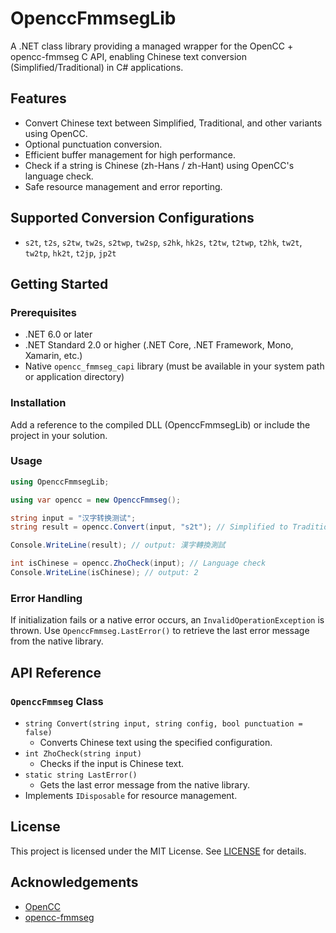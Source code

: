 # OpenccFmmsegLib

A .NET class library providing a managed wrapper for the OpenCC + opencc-fmmseg C API, enabling Chinese text conversion (Simplified/Traditional) in C# applications.

## Features

- Convert Chinese text between Simplified, Traditional, and other variants using OpenCC.
- Optional punctuation conversion.
- Efficient buffer management for high performance.
- Check if a string is Chinese (zh-Hans / zh-Hant) using OpenCC's language check.
- Safe resource management and error reporting.

## Supported Conversion Configurations

- `s2t`, `t2s`, `s2tw`, `tw2s`, `s2twp`, `tw2sp`, `s2hk`, `hk2s`, `t2tw`, `t2twp`, `t2hk`, `tw2t`, `tw2tp`, `hk2t`, `t2jp`, `jp2t`

## Getting Started

### Prerequisites

- .NET 6.0 or later
- .NET Standard 2.0 or higher (.NET Core, .NET Framework, Mono, Xamarin, etc.)
- Native `opencc_fmmseg_capi` library (must be available in your system path or application directory)

### Installation

Add a reference to the compiled DLL (OpenccFmmsegLib) or include the project in your solution.

### Usage

```csharp
using OpenccFmmsegLib;

using var opencc = new OpenccFmmseg();

string input = "汉字转换测试";
string result = opencc.Convert(input, "s2t"); // Simplified to Traditional

Console.WriteLine(result); // output: 漢字轉換測試

int isChinese = opencc.ZhoCheck(input); // Language check
Console.WriteLine(isChinese); // output: 2
```

### Error Handling

If initialization fails or a native error occurs, an `InvalidOperationException` is thrown. Use `OpenccFmmseg.LastError()` to retrieve the last error message from the native library.

## API Reference

### `OpenccFmmseg` Class

- `string Convert(string input, string config, bool punctuation = false)`
  - Converts Chinese text using the specified configuration.
- `int ZhoCheck(string input)`
  - Checks if the input is Chinese text.
- `static string LastError()`
  - Gets the last error message from the native library.
- Implements `IDisposable` for resource management.

## License

This project is licensed under the MIT License. See [LICENSE](LICENSE.txt) for details.

## Acknowledgements

- [OpenCC](https://github.com/BYVoid/OpenCC)
- [opencc-fmmseg](https://github.com/laisuk/opencc-fmmseg)
